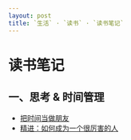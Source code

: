 ```yaml
---
layout: post
title: `生活` · `读书` · `读书笔记`
---
```


# 读书笔记

## 一、思考 & 时间管理 

- [把时间当做朋友](把时间当做朋友.md)
- [精进：如何成为一个很厉害的人](精进.md)